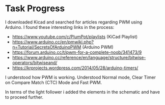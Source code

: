 # Task Progress

I downloaded Kicad and searched for articles regarding PWM using Arduino. I found these interesting links in the process:

* https://www.youtube.com/c/PlumPot/playlists (KiCad Playlist)
* https://www.arduino.cc/en/pmwiki.php?n=Tutorial/SecretsOfArduinoPWM (Arduino PWM)
* https://forum.arduino.cc/t/pwm-for-a-complete-noob/341473/9
* https://www.arduino.cc/reference/en/language/structure/bitwise-operators/bitwiseand/
* https://krprojects.wordpress.com/2014/05/28/arduino-timers/

I understood how PWM is working. Understood Normal mode, Clear Timer on Compare Match (CTC) Mode and Fast PWM.

In terms of the light follower i added the elements in the schematic and have to proceed further.
